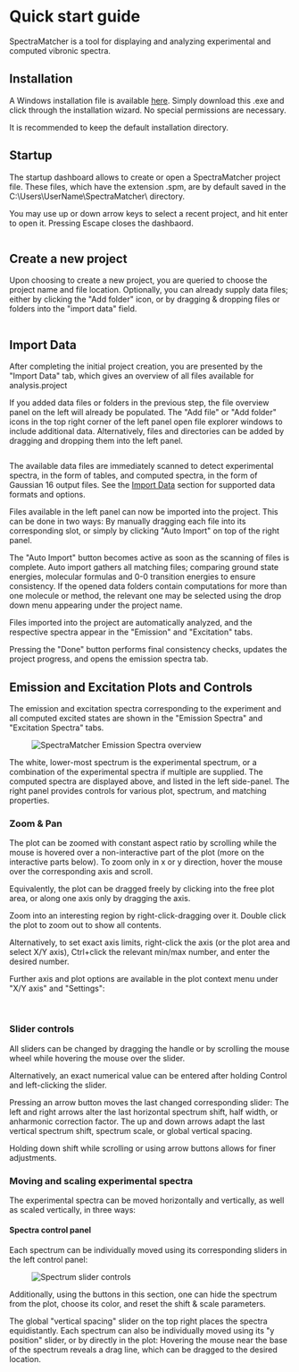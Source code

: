 
# Quick start guide

SpectraMatcher is a tool for displaying and analyzing experimental and computed vibronic spectra.

## Installation

A Windows installation file is available [here](../installer/SpectraMatcher-setup.exe). Simply download this .exe and click through the installation wizard. No special permissions are necessary.

It is recommended to keep the default installation directory.

## Startup

The startup dashboard allows to create or open a SpectraMatcher project file. These files, which have the extension .spm, are by default saved in the C:\Users\UserName\SpectraMatcher\ directory.

You may use up or down arrow keys to select a recent project, and hit enter to open it. Pressing Escape closes the dashbaord.

<figure><img src=".gitbook/assets/Dashboard.png" alt=""><figcaption></figcaption></figure>

## Create a new project

Upon choosing to create a new project, you are queried to choose the project name and file location. Optionally, you can already supply data files; either by clicking the "Add folder" icon, or by dragging & dropping files or folders into the "import data" field.

<figure><img src=".gitbook/assets/Create_Project.png" alt=""><figcaption></figcaption></figure>

## Import Data

After completing the initial project creation, you are presented by the "Import Data" tab, which gives an overview of all files available for analysis.project

If you added data files or folders in the previous step, the file overview panel on the left will already be populated. The "Add file" or "Add folder" icons in the top right corner of the left panel open file explorer windows to include additional data. Alternatively, files and directories can be added by dragging and dropping them into the left panel.

<figure><img src=".gitbook/assets/Import_Data.png" alt=""><figcaption></figcaption></figure>

The available data files are immediately scanned to detect experimental spectra, in the form of tables, and computed spectra, in the form of Gaussian 16 output files.
See the [Import Data](File%20explorer.md) section for supported data formats and options.

Files available in the left panel can now be imported into the project. This can be done in two ways:
By manually dragging each file into its corresponding slot, or simply by clicking "Auto Import" on top of the right panel.

The "Auto Import" button becomes active as soon as the scanning of files is complete. Auto import gathers all matching files; comparing ground state energies, molecular formulas and 0-0 transition energies to ensure consistency.
If the opened data folders contain computations for more than one molecule or method, the relevant one may be selected using the drop down menu appearing under the project name.

Files imported into the project are automatically analyzed, and the respective spectra appear in the "Emission" and "Excitation" tabs.

Pressing the "Done" button performs final consistency checks, updates the project progress, and opens the emission spectra tab.


## Emission and Excitation Plots and Controls

The emission and excitation spectra corresponding to the experiment and all computed excited states are shown in the "Emission Spectra" and "Excitation Spectra" tabs.

<figure><img src=".gitbook/assets/emission_tab.png" alt="SpectraMatcher Emission Spectra overview"><figcaption></figcaption></figure>

The white, lower-most spectrum is the experimental spectrum, or a combination of the experimental spectra if multiple are supplied.
The computed spectra are displayed above, and listed in the left side-panel. The right panel provides controls for various plot, spectrum, and matching properties.

### Zoom & Pan
The plot can be zoomed with constant aspect ratio by scrolling while the mouse is hovered over a non-interactive part of the plot (more on the interactive parts below).
To zoom only in x or y direction, hover the mouse over the corresponding axis and scroll.

Equivalently, the plot can be dragged freely by clicking into the free plot area, or along one axis only by dragging the axis.
 
Zoom into an interesting region by right-click-dragging over it. Double click the plot to zoom out to show all contents.

Alternatively, to set exact axis limits, right-click the axis (or the plot area and select X/Y axis), Ctrl+click the relevant min/max number, and enter the desired number.

Further axis and plot options are available in the plot context menu under "X/Y axis" and "Settings": 

<figure><img src=".gitbook/assets/Axis_right_click_menu.png" alt="">  <img src=".gitbook/assets/settings_right_click_menu.png" alt=""><figcaption></figcaption></figure>


### Slider controls

All sliders can be changed by dragging the handle or by scrolling the mouse wheel while hovering the mouse over the slider.

Alternatively, an exact numerical value can be entered after holding Control and left-clicking the slider.

Pressing an arrow button moves the last changed corresponding slider: The left and right arrows alter the last horizontal spectrum shift, half width, or anharmonic correction factor.
The up and down arrows adapt the last vertical spectrum shift, spectrum scale, or global vertical spacing. 

Holding down shift while scrolling or using arrow buttons allows for finer adjustments. 


### Moving and scaling experimental spectra

The experimental spectra can be moved horizontally and vertically, as well as scaled vertically, in three ways:

#### Spectra control panel
Each spectrum can be individually moved using its corresponding sliders in the left control panel:
<figure><img src=".gitbook/assets/state_sliders.png" alt="Spectrum slider controls"><figcaption></figcaption></figure>
Additionally, using the buttons in this section, one can hide the spectrum from the plot, choose its color, and reset the shift & scale parameters.


The global "vertical spacing" slider on the top right places the spectra equidistantly. 
Each spectrum can also be individually moved using its "y position" slider, or by directly in the plot: Hovering the mouse near the base of the spectrum reveals a drag line, which can be dragged to the desired location.  









